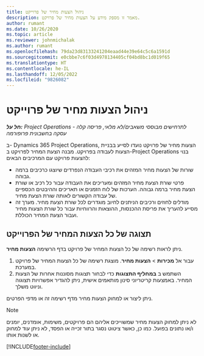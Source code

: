 ```yaml
---
title: ניהול הצעות מחיר של פרוייקט
description: מאמר זו מספק מידע על הצעות מחיר של פרויקט.
author: rumant
ms.date: 10/26/2020
ms.topic: article
ms.reviewer: johnmichalak
ms.author: rumant
ms.openlocfilehash: 79da23d83133241204eaad44e39e64c5c6a1591d
ms.sourcegitcommit: e0cbbe7c6f03d4978134405cf04bd8bc1d019f65
ms.translationtype: HT
ms.contentlocale: he-IL
ms.lasthandoff: 12/05/2022
ms.locfileid: "9826082"
---
```

# <a name="manage-project-quotes"></a>ניהול הצעות מחיר של פרוייקט

_**חל על:** Project Operations לתרחישים מבוססי משאבים/לא מלאי, פריסה קלה - עסקה בחשבונית פרופורמה_

ב- Dynamics 365 Project Operations, הצעות מחיר של פרויקט נועדו לסייע בבניית הצעות לעבודה בפרויקט. מבנה הצעת המחיר לפרויקט ב-Project Operations בנוי להצעות פרויקט עם המרכיבים הבאים:

  - שורות של הצעות מחיר המזהים את רכיבי העבודה הנפרדים שיוצגו כרכיבים ברמה גבוהה.
  - פרטי שורת הצעת מחיר המזהים ומעריכים את העבודה עבור כל רכיב או שורת הצעת מחיר ברמה גבוהה. הערכות של לוח הזמנים או תאריכים וההיבטים הכספיים של עבודה הקשורים לאותה שורת הצעת מחיר.
  - מודלים לחוזים ורכיבים הניתנים לחיוב מוגדרים לכל שורת הצעת מחיר. מערך זה מסייע להעריך את פריסת ההכנסות, ההוצאות והרווחיות עבור כל שורת הצעות מחיר ועבור הצעת המחיר הכוללת.

## <a name="view-all-project-quotes"></a>תצוגה של כל הצעות המחיר של הפרוייקט

ניתן לראות רשימה של כל הצעות המחיר של פרויקט בדף הרשימה **הצעות מחיר**. 

1. עבור אל **מכירות** > **הצעות מחיר**. מוצגת רשימה של כל הצעות המחיר של פרויקט במערכת. 
2. השתמש ב **במחליף התצוגות** כדי לבחור תצוגות מסוננות אחרות של הצעות המחיר. באמצעות קריטריוני סינון מותאמים אישית, ניתן להגדיר אפשרויות תצוגוה וניווט משלך.

ניתן ליצור או למחוק הצעות מחיר מדף רשימה זה או מדפי הפרטים.

 > [!NOTE]
 > לא ניתן למחוק הצעות מחיר שמשוייכים אליהם הם פרויקטים, משימות, אומדנים, יומנים ו/או נתונים בפועל. כמו כן, כאשר ציטוט נסגר בתור זכייה או הפסד, לא ניתן עוד למחוק או לשנות אותו. 


[!INCLUDE[footer-include](../../includes/footer-banner.md)]
